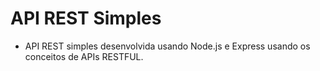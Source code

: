 # API REST Simples

- API REST simples desenvolvida usando Node.js e Express usando os conceitos de APIs RESTFUL.
